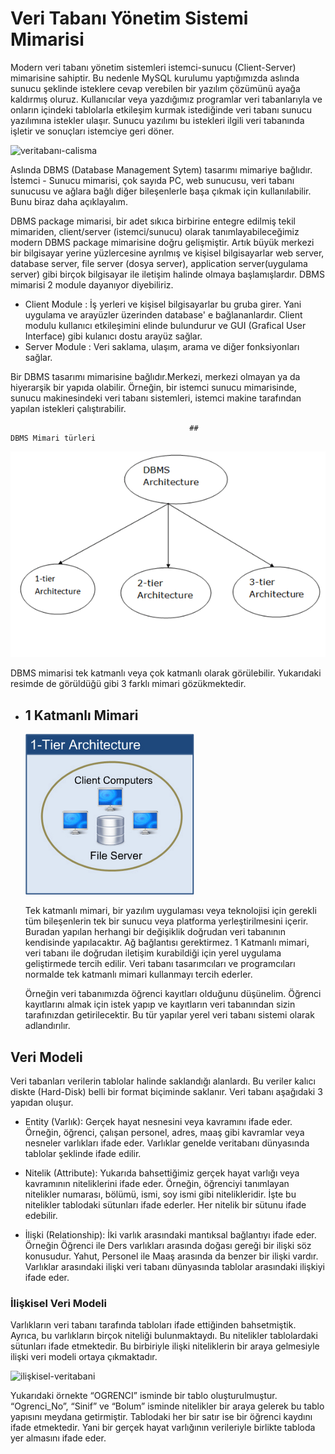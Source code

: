 

# Veri Tabanı Yönetim Sistemi Mimarisi

Modern veri tabanı yönetim sistemleri istemci-sunucu (Client-Server) mimarisine sahiptir. Bu nedenle MySQL kurulumu yaptığımızda aslında sunucu şeklinde isteklere cevap verebilen bir yazılım çözümünü ayağa kaldırmış oluruz. Kullanıcılar veya yazdığımız programlar veri tabanlarıyla ve onların içindeki tablolarla etkileşim kurmak istediğinde veri tabanı sunucu yazılımına istekler ulaşır. Sunucu yazılımı bu istekleri ilgili veri tabanında işletir ve sonuçları istemciye geri döner.

![veritabanı-calisma](figures/veritabanı-calisma.png)



Aslında DBMS (Database Management Sytem) tasarımı mimariye bağlıdır. İstemci - Sunucu mimarisi, çok sayıda PC, web sunucusu, veri tabanı sunucusu ve ağlara bağlı diğer bileşenlerle başa çıkmak için kullanılabilir.  Bunu biraz daha açıklayalım.

DBMS package mimarisi, bir adet sıkıca birbirine entegre edilmiş tekil mimariden, client/server (istemci/sunucu) olarak tanımlayabileceğimiz modern DBMS package mimarisine doğru gelişmiştir. Artık büyük merkezi bir bilgisayar yerine yüzlercesine ayrılmış ve kişisel bilgisayarlar web server, database server, file server (dosya server), application server(uygulama server) gibi birçok bilgisayar ile iletişim halinde olmaya başlamışlardır. DBMS mimarisi 2 module dayanıyor diyebiliriz.

* Client Module : İş yerleri ve kişisel bilgisayarlar bu gruba girer. Yani uygulama ve arayüzler üzerinden database' e bağlananlardır. Client modulu kullanıcı etkileşimini elinde bulundurur ve GUI (Grafical User Interface) gibi kulanıcı dostu arayüz sağlar.
* Server Module : Veri saklama, ulaşım, arama ve diğer fonksiyonları sağlar.

Bir DBMS tasarımı mimarisine bağlıdır.Merkezi, merkezi olmayan ya da hiyerarşik bir yapıda olabilir. Örneğin, bir istemci sunucu mimarisinde, sunucu makinesindeki veri tabanı sistemleri, istemci makine tarafından yapılan istekleri çalıştırabilir.

											## 																	DBMS Mimari türleri

![databasearchitecture](figures/dbms-architecture.png)



DBMS mimarisi tek katmanlı veya çok katmanlı olarak görülebilir. Yukarıdaki resimde de görüldüğü gibi 3 farklı mimari gözükmektedir.

* ## 1 Katmanlı Mimari

  ![1tier](figures/1-tier.png)

   

  Tek katmanlı mimari, bir yazılım uygulaması veya teknolojisi için gerekli tüm bileşenlerin tek bir sunucu veya platforma yerleştirilmesini içerir. Buradan yapılan herhangi bir değişiklik doğrudan veri tabanının kendisinde yapılacaktır. Ağ bağlantısı gerektirmez. 1 Katmanlı mimari, veri tabanı ile doğrudan iletişim kurabildiği için yerel uygulama geliştirmede tercih edilir. Veri tabanı tasarımcıları ve programcıları normalde tek katmanlı mimari kullanmayı tercih ederler.

  Örneğin veri tabanımızda öğrenci kayıtları olduğunu düşünelim. Öğrenci kayıtlarını almak için istek yapıp ve kayıtların veri tabanından sizin tarafınızdan getirilecektir. Bu tür yapılar yerel veri tabanı sistemi olarak adlandırılır.

  ## 

  

## Veri Modeli

Veri tabanları verilerin tablolar halinde saklandığı alanlardı. Bu veriler kalıcı diskte (Hard-Disk) belli bir format biçiminde saklanır. Veri tabanı aşağıdaki 3 yapıdan oluşur.

* Entity (Varlık): Gerçek hayat nesnesini veya kavramını ifade eder. Örneğin, öğrenci, çalışan personel, adres, maaş gibi kavramlar veya nesneler varlıkları ifade eder. Varlıklar genelde veritabanı dünyasında tablolar şeklinde ifade edilir.

* Nitelik (Attribute): Yukarıda bahsettiğimiz gerçek hayat varlığı veya kavramının niteliklerini ifade eder. Örneğin, öğrenciyi tanımlayan nitelikler numarası, bölümü, ismi, soy ismi gibi nitelikleridir. İşte bu nitelikler tablodaki sütunları ifade ederler. Her nitelik bir sütunu ifade edebilir.

* İlişki (Relationship): İki varlık arasındaki mantıksal bağlantıyı ifade eder. Örneğin Öğrenci ile Ders varlıkları arasında doğası gereği bir ilişki söz konusudur. Yahut, Personel ile Maaş arasında da benzer bir ilişki vardır. Varlıklar arasındaki ilişki veri tabanı dünyasında tablolar arasındaki ilişkiyi ifade eder.

### İlişkisel Veri Modeli

Varlıkların veri tabanı tarafında tabloları ifade ettiğinden bahsetmiştik. Ayrıca, bu varlıkların birçok niteliği bulunmaktaydı. Bu nitelikler tablolardaki sütunları ifade etmektedir. Bu birbiriyle ilişki niteliklerin bir araya gelmesiyle ilişki veri modeli ortaya çıkmaktadır.

![ilişkisel-veritabani](figures/iliskisel-veritabanı.png)

Yukarıdaki örnekte “OGRENCI” isminde bir tablo oluşturulmuştur. “Ogrenci_No”, “Sinif” ve “Bolum” isminde nitelikler bir araya gelerek bu tablo yapısını meydana getirmiştir. Tablodaki her bir satır ise bir öğrenci kaydını ifade etmektedir. Yani bir gerçek hayat varlığının verileriyle birlikte tabloda yer almasını ifade eder.